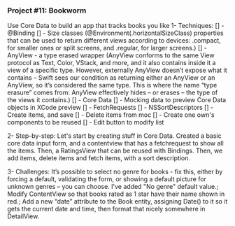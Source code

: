 ### Project #11: Bookworm
Use Core Data to build an app that tracks books you like
1- Techniques:
[] - @Binding
[] - Size classes (@Environment(\.horizontalSizeClass) properties that can be used to return different views according to devices: .compact, for smaller ones or split screens, and .regular, for larger screens.)
[] - AnyView - a type erased wrapper (AnyView conforms to the same View protocol as Text, Color, VStack, and more, and it also contains inside it a view of a specific type. However, externally AnyView doesn’t expose what it contains – Swift sees our condition as returning either an AnyView or an AnyView, so it’s considered the same type. This is where the name “type erasure” comes from: AnyView effectively hides – or erases – the type of the views it contains.)
[] - Core Data
[] - Mocking data to preview Core Data objects in XCode preview
[] - FetchRequests
[] - NSSortDescriptors
[] - Create items, and save
[] - Delete items from moc
[] - Create one own's components to be reused
[] - Edit button to modify list

2- Step-by-step:
Let's start by creating stuff in Core Data. Created a basic core data input form, and a contentview that has a fetchrequest to show all the items. Then, a RatingsView that can be reused with Bindings. Then, we add items, delete items and fetch items, with a sort description.

3- Challenges:
It’s possible to select no genre for books - fix this, either by forcing a default, validating the form, or showing a default picture for unknown genres – you can choose. I've added "No genre" default value.; Modify ContentView so that books rated as 1 star have their name shown in red.; Add a new “date” attribute to the Book entity, assigning Date() to it so it gets the current
date and time, then format that nicely somewhere in DetailView.
